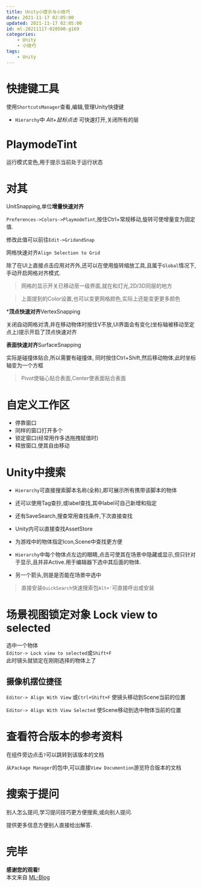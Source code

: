 ```yaml
---
title: Unity小提示与小技巧
date: 2021-11-17 02:05:00
updated: 2021-11-17 02:05:00
id: ml-20211117-020500-g169
categories:
	- Unity
	- 小技巧
tags: 
	- Unity
---
```




<!--more-->

# 快捷键工具

使用`ShortcutsManager`查看,编辑,管理Unity快捷键

* `Hierarchy`中 *Alt+鼠标点击* 可快速打开,关闭所有的层

# PlaymodeTint

运行模式变色,用于提示当前处于运行状态

# 对其

UnitSnapping,单位**增量快速对齐**

`Preferences->Colors->PlaymodeTint`,按住Ctrl+常规移动,旋转可使增量变为固定值.

修改此值可以前往`Edit->GridandSnap`

网格快速对齐`Align Selection to Grid`

除了在UI上直接点击应用对齐外,还可以在使用旋转缩放工具,且属于`Global`情况下,手动开启网格对齐模式.

> 网格的显示开关已移动至一级界面,就在和灯光,2D/3D同层的地方

> 上面提到的Color设置,也可以变更网格颜色,实际上还能变更更多颜色

***顶点快速对齐**VertexSnapping

关闭自动网格对清,并在移动物体时按住V不放,UI界面会有变化(坐标轴被移动至定点上)提示开启了顶点快速对齐

**表面快速对齐**SurfaceSnapping

实际是碰撞体贴合,所以需要有碰撞体, 同时按住Ctrl+Shift,然后移动物体,此时坐标轴变为一个方框

> Pivot使轴心贴合表面,Center使表面贴合表面

# 自定义工作区

* 停靠窗口
* 同样的窗口打开多个
* 锁定窗口(经常用作多选拖拽赋值时)
* 释放窗口,使其自由移动

# Unity中搜索

* `Hierarchy`可直接搜索脚本名称(全称),即可展示所有携带该脚本的物体

* 还可以使用Tag查抄,或label查找,其中label可自己新增和指定

* 还有SaveSearch,搜查常用查找条件,下次直接查找

* Unity内可以直接查找AssetStore

* 为游戏中的物体指定Icon,Scene中查找更方便
* `Hierarchy`中每个物体点左边的眼睛,点击可使其在场景中隐藏或显示,但只针对于显示,且并非Active.用于编辑器下选中其后面的物体.
* 另一个箭头,则是是否能在场景中选中

> 直接安装`QuickSearch`快速搜索包`Alt+'`可直接呼出或安装

# 场景视图锁定对象 Lock view to selected

选中一个物体  
`Editor-> Lock view to selected`或`Shift+F`   
此时镜头就锁定在刚刚选择的物体上了

## 摄像机摆位捷径

`Editor-> Align With View` 或`Ctrl+Shift+F` 使镜头移动到Scene当前的位置  

`Editor-> Align With View Selected` 使Scene移动到选中物体当前的位置

# 查看符合版本的参考资料

在组件旁边点击`?`可以跳转到该版本的文档

从`Package Manager`的包中,可以直接`View Documention`游览符合版本的文档

# 搜索于提问

别人怎么提问,学习提问技巧更方便搜索,或向别人提问.

提供更多信息方便别人直接给出解答.

# 完毕

**感谢您的观看!**  
本文来自 [ML-Blog][ML-Blog_Link]

<!-- 图片 -->


<!-- 链接 -->

[plastichub_Link]:https://plastichub.unity.cn/ "plastichub"
[Unity_Plastic_Link]:https://unity.cn/plasticscm "PlasticSCM (Unity项目版本控制系统)"
[PlasticSCM_learn_Link]:https://developer.unity.cn/projects/616fcf53edbc2a0021a91a35 "PlasticSCM 对应的云端项目托管协作平台联合Unity 中文课堂送福利啦！"
[plastichub_learnActivity_Link]:https://developer.unity.cn/ask/question/616d3238edbc2a34911c6381 "PlasticHub上线活动——作业征集"
[learn_PlasticSCM_Link]:https://learn.u3d.cn/tutorial/unityzui-xin-ban-ben-kong-zhi-xi-tong-plastic-scmxi-lie-ke "Unity最新版本控制系统Plastic SCM系列课"


<!-- 水印 -->
[ML-Blog_Link]:https://userminghaoli.github.io/ "我的博客"


